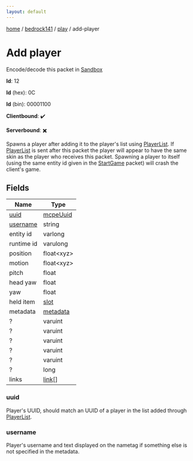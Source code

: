 ```yaml
---
layout: default
---
```


[home](/)  /  [bedrock141](/protocol/bedrock141)  /  [play](/protocol/bedrock141/play)  /  add-player

# Add player

Encode/decode this packet in [Sandbox](../../../sandbox/bedrock141#play.add_player)

**Id**: 12

**Id** (hex): 0C

**Id** (bin): 00001100

**Clientbound**: ✔️

**Serverbound**: ✖️

Spawns a player after adding it to the player's list using [PlayerList](#play_player-list). If [PlayerList](#play_player-list) is sent after this packet the player will appear to have the same skin as the player who receives this packet.
Spawning a player to itself (using the same entity id given in the [StartGame](#play_start-game) packet) will crash the client's game.

## Fields

Name | Type
---|---
[uuid](#uuid) | [mcpeUuid](/protocol/bedrock141/types/mcpe-uuid)
[username](#username) | string
entity id | varlong
runtime id | varulong
position | float&lt;xyz&gt;
motion | float&lt;xyz&gt;
pitch | float
head yaw | float
yaw | float
held item | [slot](/protocol/bedrock141/types/slot)
metadata | [metadata](/protocol/bedrock141/metadata)
? | varuint
? | varuint
? | varuint
? | varuint
? | varuint
? | long
links | [link](/protocol/bedrock141/types/link)[]

### uuid

Player's UUID, should match an UUID of a player in the list added through [PlayerList](#play_player-list).

### username

Player's username and text displayed on the nametag if something else is not specified in the metadata.
